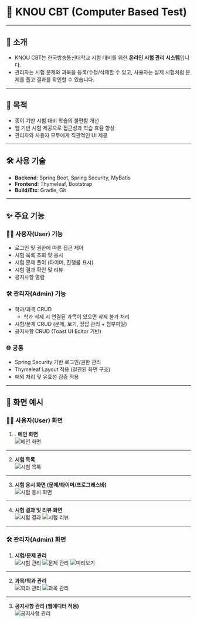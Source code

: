 # 📘 KNOU CBT (Computer Based Test)

----

## 📌 소개
- KNOU CBT는 한국방송통신대학교 시험 대비를 위한 **온라인 시험 관리 시스템**입니다.  
- 관리자는 시험 문제와 과목을 등록/수정/삭제할 수 있고, 사용자는 실제 시험처럼 문제를 풀고 결과를 확인할 수 있습니다.

----

## 🎯 목적
- 종이 기반 시험 대비 학습의 불편함 개선
- 웹 기반 시험 제공으로 접근성과 학습 효율 향상
- 관리자와 사용자 모두에게 직관적인 UI 제공

----

## 🛠 사용 기술
- **Backend**: Spring Boot, Spring Security, MyBatis
- **Frontend**: Thymeleaf, Bootstrap
- **Build/Etc**: Gradle, Git

----

## ✨ 주요 기능

### 👩‍💻 사용자(User) 기능
- 로그인 및 권한에 따른 접근 제어
- 시험 목록 조회 및 응시
- 시험 문제 풀이 (타이머, 진행률 표시)
- 시험 결과 확인 및 리뷰
- 공지사항 열람

### 🛠 관리자(Admin) 기능
- 학과/과목 CRUD
    - 학과 삭제 시 연결된 과목이 있으면 삭제 불가 처리
- 시험/문제 CRUD (문제, 보기, 정답 관리 + 첨부파일)
- 공지사항 CRUD (Toast UI Editor 기반)

### 🌐 공통
- Spring Security 기반 로그인/권한 관리
- Thymeleaf Layout 적용 (일관된 화면 구조)
- 예외 처리 및 유효성 검증 적용

----

## 📸 화면 예시


### 👩‍💻 사용자(User) 화면
1. . **메인 화면**  
   ![메인 화면](https://img1.daumcdn.net/thumb/R1280x0/?scode=mtistory2&fname=https%3A%2F%2Fblog.kakaocdn.net%2Fdna%2FbTYec3%2FbtsQnW1FOOQ%2FAAAAAAAAAAAAAAAAAAAAAHGFFiAnWUoOr76F2LNG2czatCvlbV8a5pBV1r-Dc8kh%2Fimg.png%3Fcredential%3DyqXZFxpELC7KVnFOS48ylbz2pIh7yKj8%26expires%3D1759244399%26allow_ip%3D%26allow_referer%3D%26signature%3DL0Md%252Bmzz6wR2eoQ2hheT%252FrnLs90%253D)
---
2. **시험 목록**  
   ![시험 목록](https://img1.daumcdn.net/thumb/R1280x0/?scode=mtistory2&fname=https%3A%2F%2Fblog.kakaocdn.net%2Fdna%2Fcz1Lm1%2FbtsQoIojNQc%2FAAAAAAAAAAAAAAAAAAAAALBZqJ_bisaeo0XR5mt8SeYo-TxtlzwhYTQiOpDDBoZU%2Fimg.png%3Fcredential%3DyqXZFxpELC7KVnFOS48ylbz2pIh7yKj8%26expires%3D1759244399%26allow_ip%3D%26allow_referer%3D%26signature%3DAq4Ww6bXR1pUajOLp%252FYYbsd1zjY%253D)
---
3. **시험 응시 화면 (문제/타이머/프로그레스바)**  
   ![시험 응시 화면](https://img1.daumcdn.net/thumb/R1280x0/?scode=mtistory2&fname=https%3A%2F%2Fblog.kakaocdn.net%2Fdna%2FO9cXG%2FbtsQpbDJ3tZ%2FAAAAAAAAAAAAAAAAAAAAAJNAb522vyxWdwavsVWocYMGWh6E4KPJ9Nvkz5UMX40r%2Fimg.png%3Fcredential%3DyqXZFxpELC7KVnFOS48ylbz2pIh7yKj8%26expires%3D1759244399%26allow_ip%3D%26allow_referer%3D%26signature%3DY5klHUGGvzOHGlBTQm%252BXrbV9PSc%253D)
---
4. **시험 결과 및 리뷰 화면**  
   ![시험 결과](https://img1.daumcdn.net/thumb/R1280x0/?scode=mtistory2&fname=https%3A%2F%2Fblog.kakaocdn.net%2Fdna%2F6NtKl%2FbtsQq0VqOr4%2FAAAAAAAAAAAAAAAAAAAAAOJt_HCSU0xTMjCQHZAHKLL6qX8rojESk8SRj3drEjoG%2Fimg.png%3Fcredential%3DyqXZFxpELC7KVnFOS48ylbz2pIh7yKj8%26expires%3D1759244399%26allow_ip%3D%26allow_referer%3D%26signature%3DyWo76zS7qc9fPT5Kf%252B2CQ0MML0U%253D)
   ![시험 리뷰](https://img1.daumcdn.net/thumb/R1280x0/?scode=mtistory2&fname=https%3A%2F%2Fblog.kakaocdn.net%2Fdna%2FckU3F7%2FbtsQnYd1UzP%2FAAAAAAAAAAAAAAAAAAAAADagXCMw-bK_Aba7PLGKQuaEjMQNTPMUb63p2v0Q9W0u%2Fimg.png%3Fcredential%3DyqXZFxpELC7KVnFOS48ylbz2pIh7yKj8%26expires%3D1759244399%26allow_ip%3D%26allow_referer%3D%26signature%3D%252BokZBRQee75TCRLtOYwRGHvCTbo%253D)

---


### 🛠 관리자(Admin) 화면
1. **시험/문제 관리**  
   ![시험 관리](https://img1.daumcdn.net/thumb/R1280x0/?scode=mtistory2&fname=https%3A%2F%2Fblog.kakaocdn.net%2Fdna%2Fzj2sN%2FbtsQpWe5BsD%2FAAAAAAAAAAAAAAAAAAAAABj83ez1X9y7fD1BRK274WSR1riCueTvwltymX4dcoAt%2Fimg.png%3Fcredential%3DyqXZFxpELC7KVnFOS48ylbz2pIh7yKj8%26expires%3D1759244399%26allow_ip%3D%26allow_referer%3D%26signature%3DRGC8%252Brb7EC2cDtRqcfnR9uy0R9s%253D)
   ![문제 관리](https://img1.daumcdn.net/thumb/R1280x0/?scode=mtistory2&fname=https%3A%2F%2Fblog.kakaocdn.net%2Fdna%2FbipEq6%2FbtsQqI1NyFk%2FAAAAAAAAAAAAAAAAAAAAAFbZdSnQAx2t8KPLIKwvto_3GVAJeBmkN7awjOLBJuMP%2Fimg.png%3Fcredential%3DyqXZFxpELC7KVnFOS48ylbz2pIh7yKj8%26expires%3D1759244399%26allow_ip%3D%26allow_referer%3D%26signature%3DIBlkgrqxkPofl6tXORZKidGpRdo%253D)
   ![미리보기](https://img1.daumcdn.net/thumb/R1280x0/?scode=mtistory2&fname=https%3A%2F%2Fblog.kakaocdn.net%2Fdna%2FbzJaDi%2FbtsQqWyP9KQ%2FAAAAAAAAAAAAAAAAAAAAAA65XpNDksOUXum1cL3-nH82Y86zNisjSneRucqQkohe%2Fimg.png%3Fcredential%3DyqXZFxpELC7KVnFOS48ylbz2pIh7yKj8%26expires%3D1759244399%26allow_ip%3D%26allow_referer%3D%26signature%3DenxauCyExacKYTYj81KwLXCDfg8%253D)
----
2. **과목/학과 관리**  
   ![학과 관리](https://img1.daumcdn.net/thumb/R1280x0/?scode=mtistory2&fname=https%3A%2F%2Fblog.kakaocdn.net%2Fdna%2FbFrp0z%2FbtsQoiDrSjf%2FAAAAAAAAAAAAAAAAAAAAAI9bqb6wpD550l7mATpLBgvJ9vynXm3zg3M_LHwTQTV8%2Fimg.png%3Fcredential%3DyqXZFxpELC7KVnFOS48ylbz2pIh7yKj8%26expires%3D1759244399%26allow_ip%3D%26allow_referer%3D%26signature%3DLfJZeU0zUkAYcISMIPiNj1PQmxI%253D)
   ![과목 관리](https://img1.daumcdn.net/thumb/R1280x0/?scode=mtistory2&fname=https%3A%2F%2Fblog.kakaocdn.net%2Fdna%2FbgHGPf%2FbtsQpv24Xt5%2FAAAAAAAAAAAAAAAAAAAAAMa_LViJcX--OI4XF3TKhWshRDNKa6Ca6xKHybmy2Soh%2Fimg.png%3Fcredential%3DyqXZFxpELC7KVnFOS48ylbz2pIh7yKj8%26expires%3D1759244399%26allow_ip%3D%26allow_referer%3D%26signature%3DrntOWOwMiZ8URPwW8U3i6JatFsY%253D)
----
3. **공지사항 관리 (웹에디터 적용)**  
   ![공지사항 관리](https://img1.daumcdn.net/thumb/R1280x0/?scode=mtistory2&fname=https%3A%2F%2Fblog.kakaocdn.net%2Fdna%2FxpCgA%2FbtsQnTDQEt8%2FAAAAAAAAAAAAAAAAAAAAAIuyP2qa5M7YBjKNyaQKklm8-dA0WGoYVRqZJRKCJwXn%2Fimg.png%3Fcredential%3DyqXZFxpELC7KVnFOS48ylbz2pIh7yKj8%26expires%3D1759244399%26allow_ip%3D%26allow_referer%3D%26signature%3D3KnkramcKwqlOkgxKndOSAw7%252FoU%253D)
